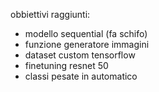obbiettivi raggiunti:
- modello sequential (fa schifo)
- funzione generatore immagini
- dataset custom tensorflow
- finetuning resnet 50
- classi pesate in automatico
